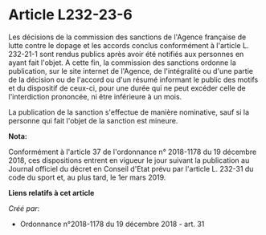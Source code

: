 # Article L232-23-6

Les décisions de la commission des sanctions de l'Agence française de lutte contre le dopage et les accords conclus
conformément à l'article L. 232-21-1 sont rendus publics après avoir été notifiés aux personnes en ayant fait l'objet. A
cette fin, la commission des sanctions ordonne la publication, sur le site internet de l'Agence, de l'intégralité ou d'une
partie de la décision ou de l'accord ou d'un résumé informant le public des motifs et du dispositif de ceux-ci, pour une
durée qui ne peut excéder celle de l'interdiction prononcée, ni être inférieure à un mois.

La publication de la sanction s'effectue de manière nominative, sauf si la personne qui fait l'objet de la sanction est
mineure.

**Nota:**

Conformément à l'article 37 de l'ordonnance n° 2018-1178 du 19 décembre 2018, ces dispositions entrent en vigueur le jour
suivant la publication au Journal officiel du décret en Conseil d'Etat prévu par l'article L. 232-31 du code du sport et, au
plus tard, le 1er mars 2019.

**Liens relatifs à cet article**

_Créé par_:

  - Ordonnance n°2018-1178 du 19 décembre 2018 - art. 31
